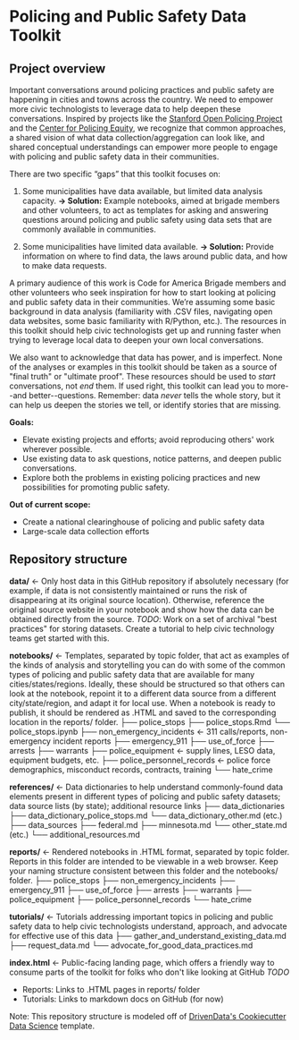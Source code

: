 # Policing and Public Safety Data Toolkit

## Project overview

 Important conversations around policing practices and public safety are happening in cities and towns across the country. We need to empower more civic technologists to leverage data to help deepen these conversations. Inspired by projects like the [Stanford Open Policing Project](https://openpolicing.stanford.edu/) and the [Center for Policing Equity](https://policingequity.org/), we recognize that common approaches, a shared vision of what data collection/aggregation can look like, and shared conceptual understandings can empower more people to engage with policing and public safety data in their communities.

There are two specific “gaps” that this toolkit focuses on:  

1. Some municipalities have data available, but limited data analysis capacity. **→ Solution:** Example notebooks, aimed at brigade members and other volunteers, to act as templates for asking and answering questions around policing and public safety using data sets that are commonly available in communities.  

2. Some municipalities have limited data available. **→ Solution:** Provide information on where to find data, the laws around public data, and how to make data requests.

A primary audience of this work is Code for America Brigade members and other volunteers who seek inspiration for how to start looking at policing and public safety data in their communities.  We’re assuming some basic background in data analysis (familiarity with .CSV files, navigating open data websites, some basic familiarity with R/Python, etc.). The resources in this toolkit should help civic technologists get up and running faster when trying to leverage local data to deepen your own local conversations.  

We also want to acknowledge that data has power, and is imperfect. None of the analyses or examples in this toolkit should be taken as a source of "final truth" or "ultimate proof".  These resources should be used to _start_ conversations, not _end_ them.  If used right, this toolkit can lead you to more--and better--questions. Remember: data _never_ tells the whole story, but it can help us deepen the stories we tell, or identify stories that are missing.

**Goals:**
 - Elevate existing projects and efforts; avoid reproducing others' work wherever possible.  
 - Use existing data to ask questions, notice patterns, and deepen public conversations.  
 - Explore both the problems in existing policing practices and new possibilities for promoting public safety.  

**Out of current scope:**
 - Create a national clearinghouse of policing and public safety data
 - Large-scale data collection efforts


## Repository structure

**data/** ← Only host data in this GitHub repository if absolutely necessary (for example, if data is not consistently maintained or runs the risk of disappearing at its original source location).  Otherwise, reference the original source website in your notebook and show how the data can be obtained directly from the source. *TODO*: Work on a set of archival "best practices" for storing datasets. Create a tutorial to help civic technology teams get started with this.

**notebooks/** ← Templates, separated by topic folder, that act as examples of the kinds of analysis and storytelling you can do with some of the common types of policing and public safety data that are available for many cities/states/regions. Ideally, these should be structured so that others can look at the notebook, repoint it to a different data source from a different city/state/region, and adapt it for local use. When a notebook is ready to publish, it should be rendered as .HTML and saved to the corresponding location in the reports/ folder.
├── police_stops
  ├── police_stops.Rmd
  └── police_stops.ipynb
├── non_emergency_incidents ← 311 calls/reports, non-emergency incident reports
├── emergency_911
├── use_of_force
├── arrests
├── warrants
├── police_equipment ← supply lines, LESO data, equipment budgets, etc.
├── police_personnel_records ← police force demographics, misconduct records, contracts, training
└── hate_crime

**references/** ← Data dictionaries to help understand commonly-found data elements present in different types of policing and public safety datasets; data source lists (by state); additional resource links
├── data_dictionaries
	├── data_dictionary_police_stops.md
	└── data_dictionary_other.md (etc.)
├── data_sources
	├── federal.md
	├── minnesota.md
	└── other_state.md (etc.)
└── additional_resources.md

**reports/** ← Rendered notebooks in .HTML format, separated by topic folder. Reports in this folder are intended to be viewable in a web browser.  Keep your naming structure consistent between this folder and the notebooks/ folder.
├── police_stops
├── non_emergency_incidents
├── emergency_911
├── use_of_force
├── arrests
├── warrants
├── police_equipment
├── police_personnel_records
└── hate_crime

**tutorials/** ← Tutorials addressing important topics in policing and public safety data to help civic technologists understand, approach, and advocate for effective use of this data
├── gather_and_understand_existing_data.md
├── request_data.md
└── advocate_for_good_data_practices.md

**index.html** ← Public-facing landing page, which offers a friendly way to consume parts of the toolkit for folks who don't like looking at GitHub *TODO*
- Reports: Links to .HTML pages in reports/ folder
- Tutorials: Links to markdown docs on GitHub (for now)


Note: This repository structure is modeled off of [DrivenData's Cookiecutter Data Science](https://drivendata.github.io/cookiecutter-data-science/#directory-structure) template.

